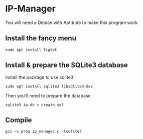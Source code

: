 # IP-Manager
You will need a Debian with Aptitude to make this program work
## Install the fancy menu
```
sudo apt install figlet
```
## Install & prepare the SQLite3 database
Install the package to use sqlite3
```
sudo apt install sqlite3 libsqlite3-dev
```
Then you'll need to prepare the database
```
sqlite3 ip.db < create.sql
```
## Compile
```
gcc -o prog ip_manager.c -lsqlite3
```